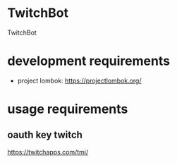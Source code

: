 # TwitchBot
TwitchBot

# development requirements
* project lombok: https://projectlombok.org/

# usage requirements
## oauth key twitch
https://twitchapps.com/tmi/
